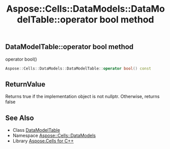 ﻿---
title: Aspose::Cells::DataModels::DataModelTable::operator bool method
linktitle: operator bool
second_title: Aspose.Cells for C++ API Reference
description: 'Aspose::Cells::DataModels::DataModelTable::operator bool method. operator bool() in C++.'
type: docs
weight: 400
url: /cpp/aspose.cells.datamodels/datamodeltable/operator_bool/
---
## DataModelTable::operator bool method


operator bool()

```cpp
Aspose::Cells::DataModels::DataModelTable::operator bool() const
```


## ReturnValue

Returns true if the implementation object is not nullptr. Otherwise, returns false

## See Also

* Class [DataModelTable](../)
* Namespace [Aspose::Cells::DataModels](../../)
* Library [Aspose.Cells for C++](../../../)
